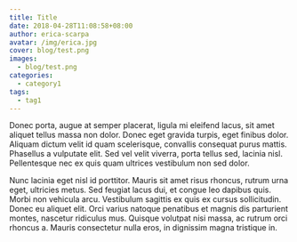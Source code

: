 ```yaml
---
title: Title
date: 2018-04-28T11:08:58+08:00
author: erica-scarpa
avatar: /img/erica.jpg
cover: blog/test.png
images:
  - blog/test.png
categories:
  - category1
tags:
  - tag1
---
```


Donec porta, augue at semper placerat, ligula mi eleifend lacus, sit amet aliquet tellus massa non dolor. Donec eget gravida turpis, eget finibus dolor. Aliquam dictum velit id quam scelerisque, convallis consequat purus mattis. Phasellus a vulputate elit. Sed vel velit viverra, porta tellus sed, lacinia nisl. Pellentesque nec ex quis quam ultrices vestibulum non sed dolor. 
<!--more-->
Nunc lacinia eget nisl id porttitor. Mauris sit amet risus rhoncus, rutrum urna eget, ultricies metus. Sed feugiat lacus dui, et congue leo dapibus quis. Morbi non vehicula arcu. Vestibulum sagittis ex quis ex cursus sollicitudin. Donec eu aliquet elit. Orci varius natoque penatibus et magnis dis parturient montes, nascetur ridiculus mus. Quisque volutpat nisi massa, ac rutrum orci rhoncus a. Mauris consectetur nulla eros, in dignissim magna tristique in.
